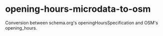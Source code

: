 # opening-hours-microdata-to-osm
Conversion between schema.org's openingHoursSpecification and OSM's opening_hours.
